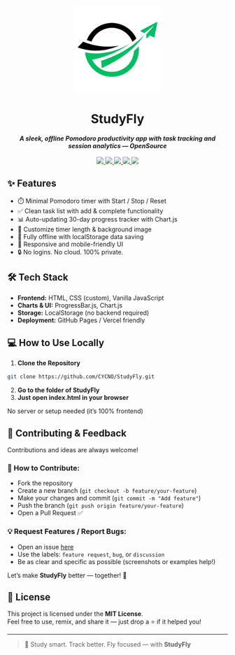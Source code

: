 <div align="center">
  <img src="logo/logo.png" height="200">
  <h1 align="center">StudyFly</h1>
  <strong><i>A sleek, offline Pomodoro productivity app with task tracking and session analytics — OpenSource</i></strong>
  <br><br>
  <a href="https://developer.mozilla.org/en-US/docs/Web/HTML">
    <img src="https://img.shields.io/badge/MADE%20WITH-HTML-orange?logo=html5&style=for-the-badge">
  </a>
  <a href="https://developer.mozilla.org/en-US/docs/Web/CSS">
    <img src="https://img.shields.io/badge/MADE%20WITH-CSS-blue?logo=css3&style=for-the-badge">
  </a>
  <a href="https://developer.mozilla.org/en-US/docs/Web/JavaScript">
    <img src="https://img.shields.io/badge/MADE%20WITH-JavaScript-yellow?logo=javascript&style=for-the-badge">
  </a>
  <a href="https://cycno.is-a.dev/studyfly">
    <img src="https://img.shields.io/badge/OPEN%20LIVE-DEMO-green?logo=vercel&style=for-the-badge">
  </a>
  <a href="/stargazers">
    <img src="https://img.shields.io/github/stars/CYCNO/StudyFly?style=for-the-badge&logo=star&color=gold">
  </a>
</div>


## ✨ Features

- ⏱️ Minimal Pomodoro timer with Start / Stop / Reset  
- ✅ Clean task list with add & complete functionality  
- 📊 Auto-updating 30-day progress tracker with Chart.js  
- 🎨 Customize timer length & background image  
- 💾 Fully offline with localStorage data saving  
- 📱 Responsive and mobile-friendly UI  
- 🔒 No logins. No cloud. 100% private.


## 🛠 Tech Stack

- **Frontend:** HTML, CSS (custom), Vanilla JavaScript  
- **Charts & UI:** ProgressBar.js, Chart.js  
- **Storage:** LocalStorage (no backend required)  
- **Deployment:** GitHub Pages / Vercel friendly


## 💻 How to Use Locally

1. **Clone the Repository**
```bash
git clone https://github.com/CYCNO/StudyFly.git
```
2. **Go to the folder of StudyFly**
3. **Just open index.html in your browser**

No server or setup needed (it’s 100% frontend)

## 🤝 Contributing & Feedback

Contributions and ideas are always welcome!

### 🧩 How to Contribute:

- Fork the repository  
- Create a new branch (`git checkout -b feature/your-feature`)  
- Make your changes and commit (`git commit -m "Add feature"`)  
- Push the branch (`git push origin feature/your-feature`)  
- Open a Pull Request ✅

### 💡 Request Features / Report Bugs:

- Open an issue [here](https://github.com/CYCNO/StudyFly/issues)  
- Use the labels: `feature request`, `bug`, or `discussion`  
- Be as clear and specific as possible (screenshots or examples help!)

Let’s make **StudyFly** better — together! 🙌


## 📄 License

This project is licensed under the **MIT License**.  
Feel free to use, remix, and share it — just drop a ⭐ if it helped you!

---

> 💚 Study smart. Track better. Fly focused — with **StudyFly**
